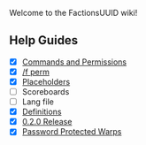 Welcome to the FactionsUUID wiki!

## Help Guides
- [x] [Commands and Permissions](https://github.com/drtshock/Factions/wiki/Commands)
- [x] [/f perm](https://github.com/drtshock/Factions/wiki/f-perm)
- [x] [Placeholders](https://github.com/drtshock/Factions/wiki/Placeholders)
- [ ] Scoreboards
- [ ] Lang file
- [x] [Definitions](https://github.com/drtshock/Factions/wiki/Definitions)
- [x] [0.2.0 Release](https://github.com/drtshock/Factions/wiki/0.2.0-Release)
- [x] [Password Protected Warps](https://github.com/drtshock/Factions/wiki/Password-Protected-Warps)